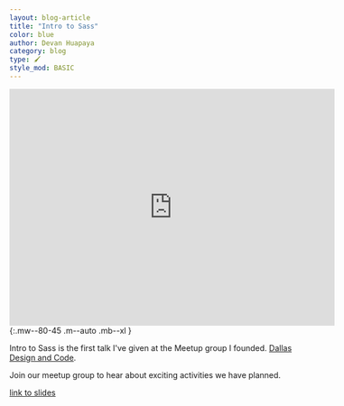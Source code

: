 ```yaml
---
layout: blog-article
title: "Intro to Sass"
color: blue
author: Devan Huapaya
category: blog
type: 🖌
style_mod: BASIC
---
```


<iframe src='http://imdevan.com/intro-to-sass/' width="576" height="420" scrolling="no" frameborder="0" webkitallowfullscreen mozallowfullscreen allowfullscreen></iframe>{:.mw--80-45 .m--auto .mb--xl }

Intro to Sass is the first talk I've given at the Meetup group I founded.
[Dallas Design and Code](http://designandcode.club).

Join our meetup group to hear about exciting activities we have planned. 

[link to slides](http://imdevan.com/intro-to-sass/)
